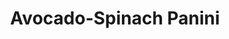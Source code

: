 ---
title: Avocado-Spinach Panini
source: Vegetarian Times
source_url: http://www.vegetariantimes.com/recipes/11658
yield: Serves 4
active_time: 
total_time: 
tags: 
  - italian
  - american
  - veg
image: /uploads/avocadoSpinachPanini.jpg
ingredients: |-
  * 2 avocados, halved and thinly sliced 
  * 1/3 cup julienned, smoked sun-dried tomatoes (1 oz.) 
  * 2 Tbs. diced red onion 
  * 2 cups lightly packed baby spinach 
  * 4 4-oz. ciabatta rolls, split in half 
instructions: |-
  * Layer avocado slices, tomatoes, onion, and 1/2  cup spinach on each roll. Spray panini with cooking spray. 
  * Coat skillet or grill pan with cooking spray, and heat over medium heat. Place panini in pan; weight with smaller-diameter saucepan weighted with 1 or 2 cans. 
  * Cook 2 minutes, remove weight, flip panini, replace weight, and cook 1 1/2  to 2 minutes more. (Or cook 4 minutes in panini maker.) 
---